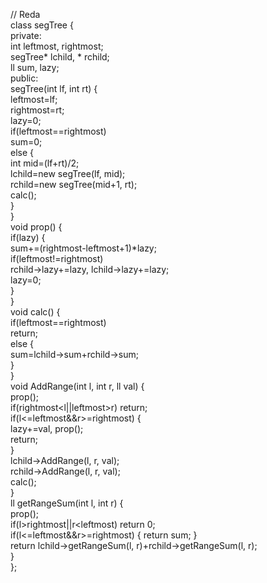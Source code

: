   
// Reda  
class segTree {  
private:  
    int leftmost, rightmost;  
    segTree* lchild, * rchild;  
    ll sum, lazy;  
public:  
    segTree(int lf, int rt) {  
       leftmost=lf;  
       rightmost=rt;  
       lazy=0;  
       if(leftmost==rightmost)  
          sum=0;  
       else {  
          int mid=(lf+rt)/2;  
          lchild=new segTree(lf, mid);  
          rchild=new segTree(mid+1, rt);  
          calc();  
       }  
    }  
    void prop() {  
       if(lazy) {  
          sum+=(rightmost-leftmost+1)*lazy;  
          if(leftmost!=rightmost)  
             rchild->lazy+=lazy, lchild->lazy+=lazy;  
          lazy=0;  
       }  
    }  
    void calc() {  
       if(leftmost==rightmost)  
          return;  
       else {  
          sum=lchild->sum+rchild->sum;  
       }  
    }  
    void AddRange(int l, int r, ll val) {  
       prop();  
       if(rightmost<l||leftmost>r) return;  
       if(l<=leftmost&&r>=rightmost) {  
          lazy+=val, prop();  
          return;  
       }  
       lchild->AddRange(l, r, val);  
       rchild->AddRange(l, r, val);  
       calc();  
    }  
    ll getRangeSum(int l, int r) {  
       prop();  
       if(l>rightmost||r<leftmost) return 0;  
       if(l<=leftmost&&r>=rightmost) { return sum; }  
       return lchild->getRangeSum(l, r)+rchild->getRangeSum(l, r);  
    }  
};